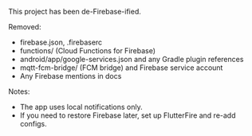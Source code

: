 This project has been de-Firebase-ified.

Removed:
- firebase.json, .firebaserc
- functions/ (Cloud Functions for Firebase)
- android/app/google-services.json and any Gradle plugin references
- mqtt-fcm-bridge/ (FCM bridge) and Firebase service account
- Any Firebase mentions in docs

Notes:
- The app uses local notifications only.
- If you need to restore Firebase later, set up FlutterFire and re-add configs.
